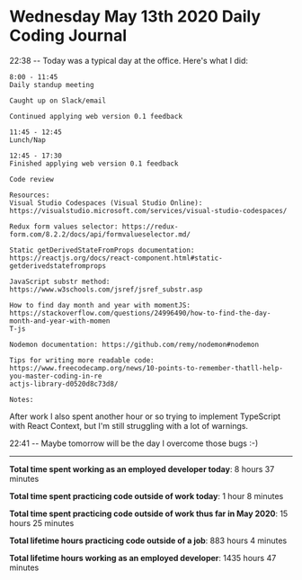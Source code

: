 # Wednesday May 13th 2020 Daily Coding Journal

22:38 -- Today was a typical day at the office. Here's what I did:
```
8:00 - 11:45
Daily standup meeting

Caught up on Slack/email

Continued applying web version 0.1 feedback
 
11:45 - 12:45
Lunch/Nap

12:45 - 17:30
Finished applying web version 0.1 feedback

Code review

Resources:
Visual Studio Codespaces (Visual Studio Online): 
https://visualstudio.microsoft.com/services/visual-studio-codespaces/

Redux form values selector: https://redux-form.com/8.2.2/docs/api/formvalueselector.md/

Static getDerivedStateFromProps documentation: 
https://reactjs.org/docs/react-component.html#static-getderivedstatefromprops

JavaScript substr method: https://www.w3schools.com/jsref/jsref_substr.asp

How to find day month and year with momentJS: 
https://stackoverflow.com/questions/24996490/how-to-find-the-day-month-and-year-with-momen
T-js

Nodemon documentation: https://github.com/remy/nodemon#nodemon

Tips for writing more readable code: 
https://www.freecodecamp.org/news/10-points-to-remember-thatll-help-you-master-coding-in-re
actjs-library-d0520d8c73d8/

Notes:

```
After work I also spent another hour or so trying to implement TypeScript with React Context, but I'm still struggling with a lot of warnings.

22:41 -- Maybe tomorrow will be the day I overcome those bugs :-)
___
**Total time spent working as an employed developer today**: 8 hours 37 minutes

**Total time spent practicing code outside of work today**: 1 hour 8 minutes

**Total time spent practicing code outside of work thus far in May 2020**: 15 hours 25 minutes

**Total lifetime hours practicing code outside of a job**: 883 hours 4 minutes

**Total lifetime hours working as an employed developer**: 1435 hours 47 minutes
